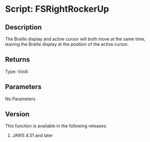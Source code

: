 # Script: FSRightRockerUp

## Description

The Braille display and active cursor will both move at the same time,
leaving the Braille display at the position of the active cursor.

## Returns

Type: Void\

## Parameters

No Parameters

## Version

This function is available in the following releases:

1.  JAWS 4.51 and later
